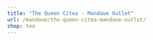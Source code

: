 ```yaml
---
title: "The Queen Citea - Mandaue Outlet"
url: /mandaue/the-queen-citea-mandaue-outlet/
shop: tea
---
```


